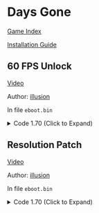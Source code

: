 # Days Gone

[Game Index](README.md#games)

[Installation Guide](https://illusion0001.github.io/install-instructions/)

## 60 FPS Unlock

[Video](https://youtu.be/JufzJFXRlLQ)

Author: [illusion](https://twitter.com/illusion0002)

In file `eboot.bin`

<details>
<summary>Code 1.70 (Click to Expand)</summary>

```
0x5BAE3D0 01 00 00 00
0x386B4DB 89 05 ef 2e 5a 03
```

</details>

## Resolution Patch

[Video](https://youtu.be/JufzJFXRlLQ)

Author: [illusion](https://twitter.com/illusion0002)

In file `eboot.bin`

<details>
<summary>Code 1.70 (Click to Expand)</summary>

```
# Base
# 1920x1080 -> 1280x720
0x49CD818 00 05 00 00 D0 02 00 00
```

</details>
